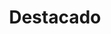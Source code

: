 ---
widget: blank
headless: true
weight: 2
active: true

title: "Destacado"

design:
  spacing:
    padding: ["20px", "0", "20px", "0"]
  columns: '1'
  background:
      image: 'divider.jpg'
      image_darken: 0
      image_size: actual
      image_position: cover
      image_parallax: true	  
---